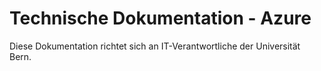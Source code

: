 # Technische Dokumentation - Azure

Diese Dokumentation richtet sich an IT-Verantwortliche der Universität Bern.